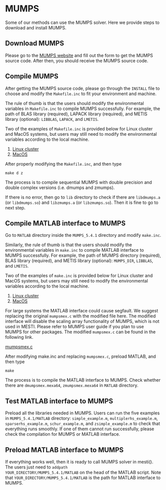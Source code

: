 # MUMPS

Some of our methods can use the MUMPS solver. Here we provide steps to download and install MUMPS.

## Download MUMPS
Please go to the [MUMPS website](http://mumps-solver.org/) and fill out the form to get the MUMPS source code. After then, you should receive the MUMPS source code.

## Compile MUMPS
After getting the MUMPS source code, please go through the <code>INSTALL</code> file to choose and modify the <code>Makefile.inc</code> to fit your environment and machine.

The rule of thumb is that the users should modify the environmental variables in <code>Makefile.inc</code> to compile MUMPS successfully. For example, the path of BLAS library (required), LAPACK library (required), and METIS library (optional): <code>LIBBLAS</code>, <code>LAPACK</code>, and <code>LMETIS</code>.

Two of the examples of <code>Makefile.inc</code> is provided below for Linux cluster and MacOS systems, but users may still need to modify the environmental variables according to the local machine.

1. [Linux cluster](./linux/Makefile.inc)
2. [MacOS](./masOS/Makefile.inc)

After properly modifying the <code>Makefile.inc</code>, and then type

<code>make d z</code>

The process is to compile sequential MUMPS with double precision and double complex versions (i.e. dmumps and zmumps). 

If there is no error, then go to <code>lib</code> directory to check if there are  <code>libdmumps.a</code> (or <code>libdmumps.so</code>) and <code>libzmumps.a</code> (or <code>libzmumps.so</code>). Then it is fine to go to next step.

## Compile MATLAB interface to MUMPS

Go to <code>MATLAB</code> directory inside the <code>MUMPS_5.4.1</code> directory and modify <code>make.inc</code>. 

Similarly, the rule of thumb is that the users should modify the environmental variables in <code>make.inc</code> to compile MATLAB interface to MUMPS successfully. For example, the path of MUMPS directory (required), BLAS library (required), and METIS library (optional): <code>MUMPS_DIR</code>, <code>LIBBLAS</code>, and <code>LMETIS</code>.


Two of the examples of <code>make.inc</code> is provided below for Linux cluster and MacOS systems, but users may still need to modify the environmental variables according to the local machine.

1. [Linux cluster](./linux/make.inc)
2. [MacOS](./masOS/make.inc)

For large systems the MATLAB interface could cause segfault. We suggest replacing the original <code>mumpsmex.c</code> with the modified file here. The modified interface will disable the scaling array functionality of MUMPS, which is not used in MESTI. Please refer to MUMPS user guide if you plan to use MUMPS for other packages. The modified <code>mumpsmex.c</code> can be found in the following link. 

[mumpsmex.c](mumpsmex.c)

After modifying make.inc and replacing <code>mumpsmex.c</code>, preload MATLAB, and then type

<code>make</code>

The process is to compile the MATLAB interface to MUMPS. Check whether there are <code>dmumpsmex.mexa64</code>, <code>zmumpsmex.mexa64</code> in <code>MATLAB</code> directory.


## Test MATLAB interface to MUMPS
Preload all the libraries needed in MUMPS. Users can run the five examples in <code>MUMPS_5.4.1/MATLAB</code> directory: <code>simple_example.m</code>, <code>multiplerhs_example.m</code>, <code>sparserhs_example.m</code>, <code>schur_example.m</code>, and <code>zsimple_example.m</code> to check that everything runs smoothly. If one of them cannot run successfully, please check the compilation for MUMPS or MATLAB interface.


## Preload MATLAB interface to MUMPS
If everything works well, then it is ready to call MUMPS solver in mesti(). The users just need to <code>addpath YOUR_DIRECTORY/MUMPS_5.4.1/MATLAB</code> on the head of the MATLAB script. Note that <code>YOUR_DIRECTORY/MUMPS_5.4.1/MATLAB</code> is the path for MATLAB interface to MUMPS.
